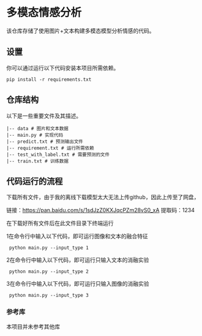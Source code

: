 # 多模态情感分析

该仓库存储了使用图片+文本构建多模态模型分析情感的代码。

## 设置

你可以通过运行以下代码安装本项目所需依赖。

```
pip install -r requirements.txt
```



## 仓库结构

以下是一些重要文件及其描述。

```
|-- data # 图片和文本数据
|-- main.py # 实现代码
|-- predict.txt # 预测输出文件
|-- requirement.txt # 运行所需依赖
|-- test_with_label.txt # 需要预测的文件
|-- train.txt # 训练数据
```



## 代码运行的流程

下载所有文件，由于我的离线下载模型太大无法上传github，因此上传至了网盘，

链接：https://pan.baidu.com/s/1sdJzZ0KXJqcPZm28vS0_xA 
提取码：1234

在下载好所有文件后在此文件目录下终端运行

1在命令行中输入以下代码，即可运行图像和文本的融合特征

```
 python main.py --input_type 1
```

2在命令行中输入以下代码，即可运行只输入文本的消融实验

```
 python main.py --input_type 2
```

3在命令行中输入以下代码，即可运行只输入图像的消融实验

```
 python main.py --input_type 3
```

### 参考库

本项目并未参考其他库